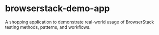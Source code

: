 # browserstack-demo-app
A shopping application to demonstrate real-world usage of BrowserStack testing methods, patterns, and workflows.
